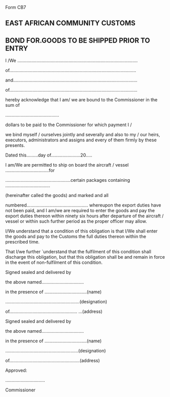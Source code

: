Form CB7

## EAST AFRICAN COMMUNITY                                                                             CUSTOMS

## BOND FOR.GOODS TO BE SHIPPED PRIOR TO ENTRY

I /We ………………………………………………………………………………….

of………………………………………………………………………………………

and…………………………………………………………………………………….

of……………………………………………………………………………………….

hereby acknowledge that I am/ we are bound to the Commissioner in the sum of

……………………………………

dollars to be paid to the Commissioner for which payment I /

we  bind  myself  /  ourselves  jointly  and  severally  and  also  to  my  /  our  heirs,  executors, administrators and assigns and every of them firmly by these presents.

Dated this………day of…………………..20…..

I  am/We  are  permitted  to  ship  on  board  the  aircraft  /  vessel  …………………………….for

……………………………………………certain packages containing ……………………………..

(hereinafter called the goods) and marked and all

numbered………………………………………...  whereupon  the  export  duties  have  not  been paid, and I am/we are required to enter the goods and pay the export duties thereon within ninety  six  hours  after  departure  of  the  aircraft  /  vessel  or  within  such  further  period  as  the proper officer may allow.

I/We understand that a condition of this obligation is that I/We shall enter the goods and pay to the Customs the full duties thereon within the prescribed time.

That I/we further `understand that the fulfilment of this condition shall discharge this obligation, but  that  this  obligation  shall  be  and  remain  in  force  in  the  event  of  non-fulfilment  of  this condition.

Signed sealed and delivered by

the above named……………………………

in the presence of ……………………………(name)

………………………………………………….(designation)

of…………………………………………….. ...(address)

Signed sealed and delivered by

the above named……………………………

in the presence of ……………………………(name)

…………………………………………………(designation)

of……………………………………………….(address)

Approved:

………………………….

Commissioner